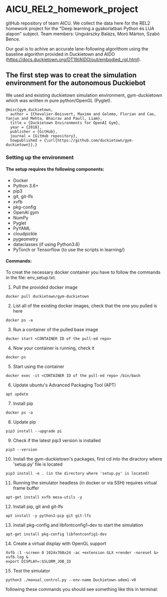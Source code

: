 # AICU_REL2_homework_project
gitHub repository of team AICU. We collect the data here for the REL2 homework project for the "Deep learning a gyakorlatban Python és LUA alapon" subject. Team members: Ungvárszky Balázs, Moró Márton, Szabó Bence.

Our goal is to achive an accurate lane-following algorithom using the baseline algorithm provided in Duckietown and AIDO (https://docs.duckietown.org/DT19/AIDO/out/embodied_rpl.html). 


## The first step was to creat the simulation environment for the autonomous Duckiebot
We used and existing duckietown simulation environment, gym-duckietown which was written in pure python/OpenGL (Pyglet).

```
@misc{gym_duckietown,
  author = {Chevalier-Boisvert, Maxime and Golemo, Florian and Cao, Yanjun and Mehta, Bhairav and Paull, Liam},
  title = {Duckietown Environments for OpenAI Gym},
  year = {2018},
  publisher = {GitHub},
  journal = {GitHub repository},
  howpublished = {\url{https://github.com/duckietown/gym-duckietown}},}
```

### Setting up the environment
#### The setup requires the following components:

- Docker
- Python 3.6+
- pip3
- git, git-lfs
- xvfb
- pkg-config
- OpenAI gym
- NumPy
- Pyglet
- PyYAML
- cloudpickle
- pygeometry
- dataclasses (if using Python3.6)
- PyTorch or Tensorflow (to use the scripts in learning/)

#### Commands:

To creat the necessary docker container you have to follow the commands in the file: env_setup.txt.
1. Pull the provided docker image
```
docker pull duckietown/gym-duckietown
```

2. List all of the existing docker images, check that the one you pulled is here
```
docker ps -a
```
3. Run a container of the pulled base image
```
docker start <CONTAINER ID of the pull-ed repo>
```
4. Now your container is running, check it
```
docker ps
```
5. Start using the container
```
docker exec -it <CONTAINER ID of the pull-ed repo> /bin/bash
```
6. Update ubuntu's  Advanced Packaging Tool (APT)
```
apt update
```
7. Install pip
```
docker ps -a
```
8. Update pip
```
pip3 install --upgrade pi
```
9. Check if the latest pip3 version is installed
```
pip3 --version
```
10. Install the gym-duckietown's packages, first cd into the diractory where 'setup.py' file is located
```
pip3 install -e . (in the directory where 'setup.py' is located)
```
11. Running the simulator headless (in docker or via SSH) requires virtual frame buffer
```
apt-get install xvfb mesa-utils -y
```
12. Install pip, git and git-lfs
```
apt install -y python3-pip git git-lfs
```
13. Install pkg-config and libfontconfig1-dev to start the simulation
```
apt-get install pkg-config libfontconfig1-dev
```
14. Create a virtual display with OpenGL support 
```
Xvfb :1 -screen 0 1024x768x24 -ac +extension GLX +render -noreset &> xvfb.log &
export DISPLAY=:$SLURM_JOB_ID
```
15. Test the simulator
```
python3 ./manual_control.py --env-name Duckietown-udem1-v0
```
following these commands you should see something like this in terminal:
